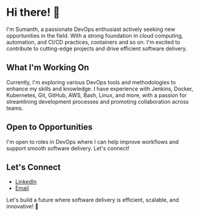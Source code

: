 # Hi there! 👋

I'm Sumanth, a passionate DevOps enthusiast actively seeking new opportunities in the field. With a strong foundation in cloud computing, automation, and CI/CD practices, containers and so on. I'm excited to contribute to cutting-edge projects and drive efficient software delivery.

## What I'm Working On

Currently, I'm exploring various DevOps tools and methodologies to enhance my skills and knowledge. I have experience with Jenkins, Docker, Kubernetes, Git, GitHub, AWS, Bash, Linux, and more, with a passion for streamlining development processes and promoting collaboration across teams.

## Open to Opportunities

I'm open to roles in DevOps where I can help improve workflows and support smooth software delivery. Let's connect!

## Let's Connect

- [LinkedIn](https://www.linkedin.com/in/sumanth1996)
- [Email](mailto:sumanthsagar07@gmail.com)

Let's build a future where software delivery is efficient, scalable, and innovative! 🚀


<!---
sumanthgitty/sumanthgitty is a ✨ special ✨ repository because its `README.md` (this file) appears on your GitHub profile.
You can click the Preview link to take a look at your changes.
--->
